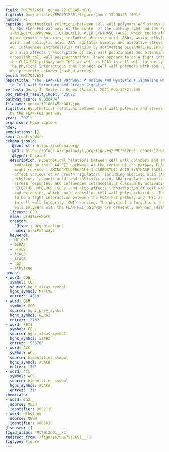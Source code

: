 ```yaml
---
figid: PMC7912651__genes-12-00145-g001
figlink: pmc/articles/PMC7912651/figure/genes-12-00145-f001/
number: F1
caption: Hypothetical relations between cell wall polymers and stress signaling mediated
  by the FLA4-FEI pathway. At the center of the pathway FLA4 and the FEIs might repress
  1-AMINOCYCLOPROPANE 1-CARBOXYLIC ACID SYNTHASE (ACS), which could affect various
  other growth regulators, including abscisic acid (ABA), auxin, ethylene, jasmonic
  acid, and salicylic acid. ABA regulates osmotic and oxidative stress responses.
  ACC influences intracellular calcium by activating GLUTAMATE RECEPTOR HOMOLOGS (GLRs)
  and also affects transcription of cell wall peroxidases and extensins, which could
  crosslink cell wall polysaccharides. There appears to be a tight interaction between
  the FLA4-FEI pathway and THE1 as well as MCA1 in cell wall integrity (CWI) sensing.
  The physical interactions that connect cell wall polymers with the FLA4-FEI pathway
  are presently unknown (dashed arrows).
pmcid: PMC7912651
papertitle: 'The FLA4-FEI Pathway: A Unique and Mysterious Signaling Module Related
  to Cell Wall Structure and Stress Signaling.'
reftext: Georg J. Seifert. Genes (Basel). 2021 Feb;12(2):145.
pmc_ranked_result_index: '25072'
pathway_score: 0.8804947
filename: genes-12-00145-g001.jpg
figtitle: Hypothetical relations between cell wall polymers and stress signaling mediated
  by the FLA4-FEI pathway
year: '2021'
organisms: Homo sapiens
ndex: ''
annotations: []
seo: CreativeWork
schema-jsonld:
  '@context': https://schema.org/
  '@id': https://pfocr.wikipathways.org/figures/PMC7912651__genes-12-00145-g001.html
  '@type': Dataset
  description: Hypothetical relations between cell wall polymers and stress signaling
    mediated by the FLA4-FEI pathway. At the center of the pathway FLA4 and the FEIs
    might repress 1-AMINOCYCLOPROPANE 1-CARBOXYLIC ACID SYNTHASE (ACS), which could
    affect various other growth regulators, including abscisic acid (ABA), auxin,
    ethylene, jasmonic acid, and salicylic acid. ABA regulates osmotic and oxidative
    stress responses. ACC influences intracellular calcium by activating GLUTAMATE
    RECEPTOR HOMOLOGS (GLRs) and also affects transcription of cell wall peroxidases
    and extensins, which could crosslink cell wall polysaccharides. There appears
    to be a tight interaction between the FLA4-FEI pathway and THE1 as well as MCA1
    in cell wall integrity (CWI) sensing. The physical interactions that connect cell
    wall polymers with the FLA4-FEI pathway are presently unknown (dashed arrows).
  license: CC0
  name: CreativeWork
  creator:
    '@type': Organization
    name: WikiPathways
  keywords:
  - MT-CYB
  - GLRA2
  - STAB2
  - ACACB
  - ACACA
  - Ca2
  - ethylene
genes:
- word: COB
  symbol: COB
  source: hgnc_alias_symbol
  hgnc_symbol: MT-CYB
  entrez: '4519'
- word: GLR
  symbol: GLR
  source: hgnc_prev_symbol
  hgnc_symbol: GLRA2
  entrez: '2742'
- word: FEI1
  symbol: FELL
  source: hgnc_alias_symbol
  hgnc_symbol: STAB2
  entrez: '55576'
- word: АСС
  symbol: ACC
  source: bioentities_symbol
  hgnc_symbol: ACACB
  entrez: '32'
- word: АСС
  symbol: ACC
  source: bioentities_symbol
  hgnc_symbol: ACACA
  entrez: '31'
chemicals:
- word: Ca2
  source: MESH
  identifier: D002118
- word: ethylene
  source: MESH
  identifier: D005030
diseases: []
figid_alias: PMC7912651__F1
redirect_from: /figures/PMC7912651__F1
figtype: Figure
---
```

